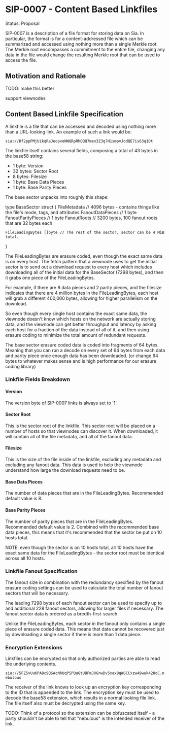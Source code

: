 # SIP-0007 - Content Based Linkfiles

Status: Proposal

SIP-0007 is a description of a file format for storing data on Sia. In
particular, the format is for a content-addressed file which can be summarized
and accessed using nothing more than a single Merkle root. The Merkle root
encompasses a commitment to the entire file, changing any data in the file would
change the resulting Merkle root that can be used to access the file.

## Motivation and Rationale

TODO: make this better

support viewnodes

## Content Based Linkfile Specification

A linkfile is a file that can be accessed and decoded using nothing more than a
URL-looking link. An example of such a link would be:

`sia://Df2ppPMjUikqRaJeopveNWQRpRhQQQ7mex3Z3q7H1smpvJodQE7is63q1Dt`

The linkfile itself contains several fields, composing a total of 43 bytes in
the base58 string:

+ 1  byte:  Version
+ 32 bytes: Sector Root
+ 8  bytes: Filesize
+ 1  byte:  Base Data Pieces
+ 1  byte:  Base Parity Pieces

The base sector unpacks into roughly this shape:

type BaseSector struct {
	FileMetadata       // 4096 bytes - contains things like the file's mode, tags, and attributes
	FanoutDataPieces   // 1 byte
	FanoutParityPieces // 1 byte
	FanoutRoots        // 3200 bytes, 100 fanout roots that are 32 bytes each

	FileLeadingBytes []byte // The rest of the sector, sector can be 4 MiB total.
}

The FileLeadingBytes are erasure coded, even though the exact same data is on
every host. The fetch pattern that a viewnode uses to get the initial sector is
to send out a download request to every host which includes downloading all of
the initial data for the BaseSector (7298 bytes), and then it grabs one piece of
the FileLeadingBytes.

For example, if there are 8 data pieces and 2 parity pieces, and the filesize
indicates that there are 4 million bytes in the FileLeadingBytes, each host will
grab a different 400,000 bytes, allowing for higher parallelism on the download.

So even though every single host contains the exact same data, the viewnode
doesn't know which hosts on the network are actually storing data, and the
viewnode can get better throughput and latency by asking each host for a
fraction of the data instead of all of it, and then using erasure coding to
minimize the total amount of redundant requests.

The base sector erasure coded data is coded into fragments of 64 bytes. Meaning
that you can run a decode on every set of 64 bytes from each data and parity
piece once enough data has been downloaded. (or change 64 bytes to whatever
makes sense and is high performance for our erasure coding library)

### Linkfile Fields Breakdown

#### Version

The version byte of SIP-0007 links is always set to '1'.

#### Sector Root

This is the sector root of the linkfile. This sector root will be placed on a
number of hosts so that viewnodes can discover it. When downloaded, it will
contain all of the file metadata, and all of the fanout data.

#### Filesize

This is the size of the file inside of the linkfile, excluding any metadata and
excluding any fanout data. This data is used to help the viewnode understand how
large the download requests need to be.

#### Base Data Pieces

The number of data pieces that are in the FileLeadingBytes. Recommended default
value is 8.

#### Base Parity Pieces

The number of parity pieces that are in the FileLeadingBytes. Recommended
default value is 2. Combined with the recommended base data pieces, this means
that it's recommended that the sector be put on 10 hosts total.

NOTE: even though the sector is on 10 hosts total, all 10 hosts have the exact
same data for the FileLeadingBytes - the sector root must be identical across
all 10 hosts.

### Linkfile Fanout Specification

The fanout size in combination with the redundancy specified by the fanout
erasure coding settings can be used to calculate the total number of fanout
sectors that will be necessary.

The leading 7298 bytes of each fanout sector can be used to specify up to and
additional 228 fanout sectors, allowing for larger files if necessary. The
fanout sector data is ordered as a bredth-first-search.

Unlike the FileLeadingBytes, each sector in the fanout only contains a single
piece of erasure coded data. This means that data cannot be recovered just by
downloading a single sector if there is more than 1 data piece.

### Encryption Extensions

Linkfiles can be encrypted so that only authorized parties are able to read the
underlying contents.

`sia://5FZ5vUuKPA8c9QSAcNhUqPSPQuGtUBFmJXGnwDv5xax8qWGCCxzw49wuk428oC.nebulous`

The receiver of the link knows to look up an encryption key corresponding to the
ID that is appended to the link. The encryption key must be used to decode the
base58 extension, which results in a normal looking file link. The file itself
also must be decrypted using the same key.

TODO: Think of a protocol so the extension can be obfuscated itself - a party
shouldn't be able to tell that "nebulous" is the intended receiver of the link.
